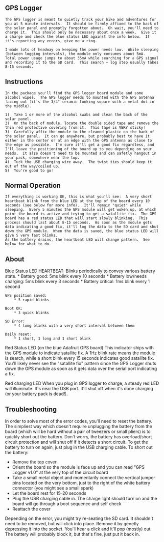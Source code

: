GPS Logger
---------------------------------------------------------------------
	The GPS logger is meant to quietly track your hike and adventures for you at 5 minute intervals.  It should be firmly affixed to the back of the solar panel and promptly forgotten about.  Oh wait, you'll need to charge it.  This should only be necessary about once a week.  Give it a charge and check the blue status LED against the info below.  If it's reporting any errors, give me a ring.

	I made lots of headway on keeping the power needs low.  While sleeping (between logging intervals), the module only consumes about 5mA.  Total power usage jumps to about 35mA while searching for a GPS signal and recording it to the SD card.  This search + log step usually takes 8-15 seconds.


Instructions
---------------------------------------------------------------------
	In the package you'll find the GPS logger board module and some alcohol wipes.  The GPS logger needs to mounted with the GPS antenna facing out (it's the 3/4" ceramic looking square with a metal dot in the middle).

	1)  Take 1 or more of the alcohol swabs and clean the back of the solar panel.
	2)  On the back of module, locate the double sided tape and remove the thin red protective covering from it.  This tape is VERY sticky!
	3)  Carefully affix the module to the cleaned plastic on the back of the solar panel.  It can go anywhere, but probably best to have it either in the center or at an edge with the GPS antenna as close to the edge as possible.  I'm sure it'll get a good fix regardless, and I'll leave the positioning of the board up to you depending on your needs.  It also doesn't need to be mounted and can safetly hangout in your pack, somewhere near the top.
	4)  Tuck the USB charging wire away.  The twist ties should keep it out of the way/coiled up.
	5)  You're good to go!


Normal Operation
---------------------------------------------------------------------
	If everything is working OK, this is what you'll see:  A very short heartbeat blink from the blue LED at the top of the board every 10 seconds (see below for more info).  It'll remain "quiet" while sleeping.  Every 5 minutes the GPS module will get woken up, at which point the board is active and trying to get a satallite fix.  The GPS board has a red status LED that will start slowly blinking.  This process should last about 8-15 seconds.  As soon as the module gets data indicating a good fix, it'll log the data to the SD card and shut down the GPS module.  When the data is saved, the blue status LED will give 5 very fast blinks.
	As the battery drains, the heartbeat LED will change pattern.  See below for what to do.


About
---------------------------------------------------------------------
Blue Status LED
	HEARTBEAT:
		Blinks periodically to convey various battery state.
		* Battery good: 5ms blink every 10 seconds
		* Battery low/needs charging: 5ms blink every 3 seconds
		* Battery critical: 1ms blink every 1 second

	GPS position saved:
		* 5 rapid blinks

	Boot OK:
		* 3 quick blinks

	SD Error:
		* 4 long blinks with a very short interval between them

	Daily reset:
		* 1 short, 1 long and 1 short blink


Red Status LED (on the blue Adafruit GPS board)
	This indicator ships with the GPS module to indicate satallite fix.  A 1Hz blink rate means the module is search, while a short blink every 15 seconds indicates good satallite fix.  You'll likely never see the "satallite fix" pattern since the GPS Logger shuts down the GPS module as soon as it gets data over the serial port indicating a fix.

Red charging LED
	When you plug in GPS logger to charge, a steady red LED will illuminate.  It's near the USB port.  It'll shut off when it's done charging (or your battery pack is dead!).


Troubleshooting
---------------------------------------------------------------------
  In order to solve most of the error codes, you'll need to reset the battery.  The simpliest way which doesn't require unplugging the battery from the board (which will be hard without a pair of tweezers or small pliers) is to quickly short out the battery.  Don't worry, the battery has overload/short circuit protection and will shut off if it detects a short circuit.  To get the battery to turn on again, just plug in the USB charging cable.  To short out the battery:
  * Remove the top cover
  * Orient the board so the module is face up and you can read "GPS Logger v1.0" at the very top of the circuit board
  * Take a small metal object and momentarily connect the vertical jumper pins located on the very bottom, just to the right of the white battery connector (you might see a small spark)
  * Let the board rest for 15-20 seconds
  * Plug the USB charging cable in.  The charge light should turn on and the board will go through a boot sequence and self check
  * Reattach the cover

  Depending on the error, you might try re-seating the SD card.  It shouldn't need to be removed, but will click into place.  Remove it by genetly depressing it into the socket. You'll hear a click and it'll pop (mostly) out.  The battery will probably block it, but that's fine, just put it back in.